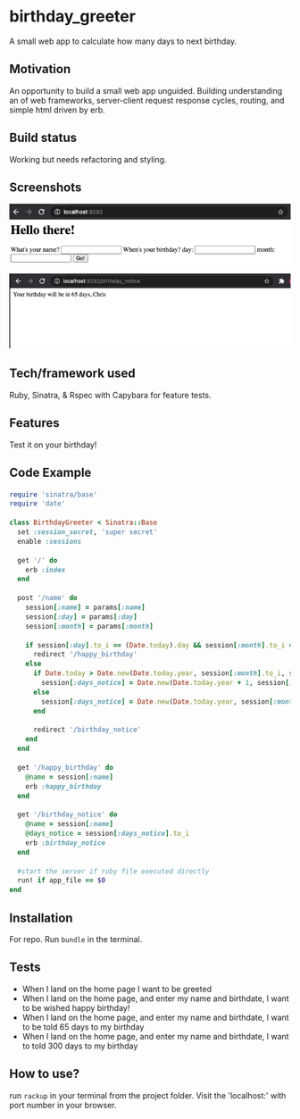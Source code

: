 # birthday_greeter
A small web app to calculate how many days to next birthday.

## Motivation
An opportunity to build a small web app unguided. Building understanding an of web frameworks, server-client request response cycles, routing, and simple html driven by erb.

## Build status
Working but needs refactoring and styling.

## Screenshots
![Home screen](https://github.com/chriswhitehouse/birthday_greeter/blob/main/Screenshot%202020-12-11%20at%2013.59.44.png)
![Birthday notice](https://github.com/chriswhitehouse/birthday_greeter/blob/main/Screenshot%202020-12-11%20at%2014.00.10.png)

## Tech/framework used
Ruby, Sinatra, & Rspec with Capybara for feature tests.

## Features
Test it on your birthday!

## Code Example
```ruby
require 'sinatra/base'
require 'date'

class BirthdayGreeter < Sinatra::Base
  set :session_secret, 'super secret'
  enable :sessions

  get '/' do
    erb :index
  end

  post '/name' do
    session[:name] = params[:name]
    session[:day] = params[:day]
    session[:month] = params[:month]

    if session[:day].to_i == (Date.today).day && session[:month].to_i == (Date.today).month
      redirect '/happy_birthday'
    else
      if Date.today > Date.new(Date.today.year, session[:month].to_i, session[:day].to_i)
        session[:days_notice] = Date.new(Date.today.year + 1, session[:month].to_i, session[:day].to_i) - Date.today
      else
        session[:days_notice] = Date.new(Date.today.year, session[:month].to_i, session[:day].to_i) - Date.today
      end

      redirect '/birthday_notice'
    end
  end

  get '/happy_birthday' do
    @name = session[:name]
    erb :happy_birthday
  end

  get '/birthday_notice' do
    @name = session[:name]
    @days_notice = session[:days_notice].to_i
    erb :birthday_notice
  end

  #start the server if ruby file executed directly
  run! if app_file == $0
end
```

## Installation
For repo. Run `bundle` in the terminal.

## Tests

* When I land on the home page I want to be greeted
* When I land on the home page, and enter my name and birthdate, I want to be wished happy birthday!
* When I land on the home page, and enter my name and birthdate, I want to be told 65 days to my birthday
* When I land on the home page, and enter my name and birthdate, I want to told 300 days to my birthday

## How to use?
run `rackup` in your terminal from the project folder. Visit the 'localhost:' with port number in your browser.
